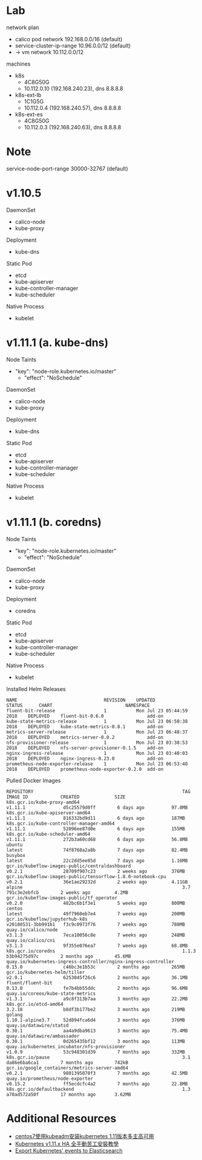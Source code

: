 # Lab

network plan

* calico pod network 192.168.0.0/16 (default)
* service-cluster-ip-range 10.96.0.0/12 (default)
* -> vm network 10.112.0.0/12

machines

* k8s
  * 4C8G50G
  * 10.112.0.10 (192.168.240.23), dns 8.8.8.8
* k8s-ext-lb
  * 1C1G5G
  * 10.112.0.4 (192.168.240.57), dns 8.8.8.8
* k8s-ext-es
  * 4C8G50G
  * 10.112.0.3 (192.168.240.63), dns 8.8.8.8

# Note

service-node-port-range 30000-32767 (default)

# v1.10.5

DaemonSet

* calico-node
* kube-proxy

Deployment

* kube-dns

Static Pod

* etcd
* kube-apiserver
* kube-controller-manager
* kube-scheduler

Native Process

* kubelet

# v1.11.1 (a. kube-dns)

Node Taints

* "key": "node-role.kubernetes.io/master"
  * "effect": "NoSchedule"

DaemonSet

* calico-node
* kube-proxy

Deployment

* kube-dns

Static Pod

* etcd
* kube-apiserver
* kube-controller-manager
* kube-scheduler

Native Process

* kubelet

# v1.11.1 (b. coredns)

Node Taints

* "key": "node-role.kubernetes.io/master"
  * "effect": "NoSchedule"

DaemonSet

* calico-node
* kube-proxy

Deployment

* coredns

Static Pod

* etcd
* kube-apiserver
* kube-controller-manager
* kube-scheduler

Native Process

* kubelet

Installed Helm Releases

```
NAME                                REVISION    UPDATED                     STATUS      CHART                           NAMESPACE
fluent-bit-release                  1           Mon Jul 23 05:44:59 2018    DEPLOYED    fluent-bit-0.6.0                add-on   
kube-state-metrics-release          1           Mon Jul 23 06:50:38 2018    DEPLOYED    kube-state-metrics-0.8.1        add-on   
metrics-server-release              1           Mon Jul 23 06:48:37 2018    DEPLOYED    metrics-server-0.0.2            add-on   
nfs-provisioner-release             1           Mon Jul 23 03:38:53 2018    DEPLOYED    nfs-server-provisioner-0.1.5    add-on   
nginx-ingress-release               1           Mon Jul 23 03:40:03 2018    DEPLOYED    nginx-ingress-0.23.0            add-on   
prometheus-node-exporter-release    1           Mon Jul 23 06:53:40 2018    DEPLOYED    prometheus-node-exporter-0.2.0  add-on   
```

Pulled Docker Images

```
REPOSITORY                                                       TAG                  IMAGE ID            CREATED             SIZE
k8s.gcr.io/kube-proxy-amd64                                      v1.11.1              d5c25579d0ff        6 days ago          97.8MB
k8s.gcr.io/kube-apiserver-amd64                                  v1.11.1              816332bd9d11        6 days ago          187MB
k8s.gcr.io/kube-controller-manager-amd64                         v1.11.1              52096ee87d0e        6 days ago          155MB
k8s.gcr.io/kube-scheduler-amd64                                  v1.11.1              272b3a60cd68        6 days ago          56.8MB
ubuntu                                                           latest               74f8760a2a8b        7 days ago          82.4MB
busybox                                                          latest               22c2dd5ee85d        7 days ago          1.16MB
gcr.io/kubeflow-images-public/centraldashboard                   v0.2.1               28709f907c23        2 weeks ago         376MB
gcr.io/kubeflow-images-public/tensorflow-1.8.0-notebook-cpu      v0.2.1               36e1ae29232d        2 weeks ago         4.11GB
alpine                                                           3.7                  791c3e2ebfcb        2 weeks ago         4.2MB
gcr.io/kubeflow-images-public/tf_operator                        v0.2.0               482bc6b1f3e1        5 weeks ago         800MB
centos                                                           latest               49f7960eb7e4        7 weeks ago         200MB
gcr.io/kubeflow/jupyterhub-k8s                                   v20180531-3bb991b1   f3c9c0973f76        7 weeks ago         780MB
quay.io/calico/node                                              v3.1.3               7eca10056c8e        7 weeks ago         248MB
quay.io/calico/cni                                               v3.1.3               9f355e076ea7        7 weeks ago         68.8MB
k8s.gcr.io/coredns                                               1.1.3                b3b94275d97c        2 months ago        45.6MB
quay.io/kubernetes-ingress-controller/nginx-ingress-controller   0.15.0               c46bc3e1b53c        2 months ago        265MB
gcr.io/kubernetes-helm/tiller                                    v2.9.1               6253045f26c6        2 months ago        36.1MB
fluent/fluent-bit                                                0.13.0               fe7b4bb55ddc        2 months ago        96.6MB
quay.io/coreos/kube-state-metrics                                v1.3.1               a9c8f313b7aa        3 months ago        22.2MB
k8s.gcr.io/etcd-amd64                                            3.2.18               b8df3b177be2        3 months ago        219MB
golang                                                           1.10.1-alpine3.7     52d894fca6d4        3 months ago        376MB
quay.io/datawire/statsd                                          0.30.1               aa4a9dba9613        3 months ago        75.4MB
quay.io/datawire/ambassador                                      0.30.1               0d265435bf12        3 months ago        113MB
quay.io/kubernetes_incubator/nfs-provisioner                     v1.0.9               53c948301d39        7 months ago        332MB
k8s.gcr.io/pause                                                 3.1                  da86e6ba6ca1        7 months ago        742kB
gcr.io/google_containers/metrics-server-amd64                    v0.2.1               9801395070f3        7 months ago        42.5MB
quay.io/prometheus/node-exporter                                 v0.15.2              ff5ecdcfc4a2        7 months ago        22.8MB
k8s.gcr.io/defaultbackend                                        1.3                  a70ad572a50f        17 months ago       3.62MB
```

# Additional Resources

* [centos7使用kubeadm安装kubernetes 1.11版本多主高可用](https://www.kubernetes.org.cn/4256.html)
* [Kubernetes v1.11.x HA 全手動苦工安裝教學](https://kairen.github.io/2018/07/09/kubernetes/deploy/manual-v1.11/)
* [Export Kubernetes' events to Elasticsearch](https://github.com/alauda/event-exporter)
